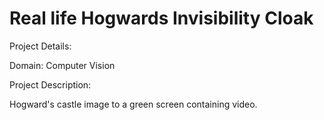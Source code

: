 # Real life Hogwards Invisibility Cloak

Project Details:

Domain: Computer Vision


Project Description:

Hogward's castle image to a green screen containing video.
